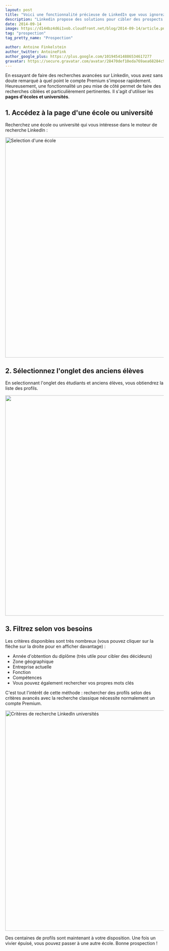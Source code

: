 ```yaml
---
layout: post
title: "Voici une fonctionnalité précieuse de LinkedIn que vous ignorez sans doute"
description: "Linkedin propose des solutions pour cibler des prospects très qualifiés sans compte Premium."
date: 2014-09-14
image: https://d144bz4d6i1vob.cloudfront.net/blog/2014-09-14/article.png
tag: "prospection"
tag_pretty_name: "Prospection"

author: Antoine Finkelstein
author_twitter: AntoineFink
author_google_plus: https://plus.google.com/101945414886534617277
gravatar: https://secure.gravatar.com/avatar/28470def10eda769aea68284c919493f?d=mm&s=40&r=G
---
```


En essayant de faire des recherches avancées sur Linkedin, vous avez sans doute remarqué à quel point le compte Premium s'impose rapidement. Heureusement, une fonctionnalité un peu mise de côté permet de faire des recherches ciblées et particulièrement pertinentes. Il s'agit d'utiliser les **pages d'écoles et universités**.

## 1. Accédez à la page d'une école ou université

Recherchez une école ou université qui vous intéresse dans le moteur de recherche LinkedIn :

<img class="img-responsive" alt="Selection d'une école" src="https://d144bz4d6i1vob.cloudfront.net/blog/2014-09-14/selection-ecole.jpg" alt="Sélectionnez l'école ciblée pour la prospection" width="700" />

## 2. Sélectionnez l'onglet des anciens élèves

En selectionnant l'onglet des étudiants et anciens élèves, vous obtiendrez la liste des profils.

<img class="img-responsive" alt="" src="https://d144bz4d6i1vob.cloudfront.net/blog/2014-09-14/selection-recherche.jpg" alt="Sélectionnez l'outil de recherche de cibles" width="700" />

## 3. Filtrez selon vos besoins

Les critères disponibles sont très nombreux (vous pouvez cliquer sur la flèche sur la droite pour en afficher davantage) :

* Année d'obtention du diplôme (très utile pour cibler des décideurs)
* Zone géographique
* Entreprise actuelle
* Fonction
* Compétences
* Vous pouvez également rechercher vos propres mots clés

C'est tout l'intérêt de cette méthode : rechercher des profils selon des critères avancés avec la recherche classique nécessite normalement un compte Premium.

<img class="img-responsive" alt="Critères de recherche LinkedIn universités" src="https://d144bz4d6i1vob.cloudfront.net/blog/2014-09-14/criteres-disponibles.jpg" alt="Critères disponibles pour prospecter" width="700" />

Des centaines de profils sont maintenant à votre disposition. Une fois un vivier épuisé, vous pouvez passer à une autre école. Bonne prospection !